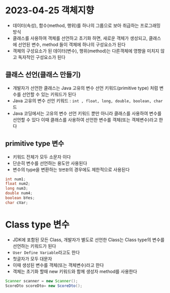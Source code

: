 # 2023-04-25 객체지향
- 데이터(속성), 함수(method, 행위)를 하나의 그룹으로 보아 취급하는 프로그래밍 방식
- 클래스를 사용하여 객체를 선언하고 초기화 하면, 새로운 객체가 생성되고, 클래스에 선언된 변수, method 들이 객체에 하나의 구성요소가 된다
- 객체의 구성요소가 된 데이터(변수), 행위(method)는 다른객체에 영향을 미치지 않고 독자적인 구성요소가 된다

## 클래스 선언(클래스 만들기)
- 개발자가 선언한 클래스는 Java 고유의 변수 선언 키워드(primitive type) 처럼 변수를 선언할 수 있는 키워드가 된다
- Java 고유의 변수 선언 키워드 : `int , float, long, double, boolean, char` 드
- Java 코딩에서는 고유의 변수 선언 키워드 뿐만 아니라 클래스를 사용하여 변수를 선언할 수 있다
이때 클래스를 사용하여 선언한 변수를 객체(또는 객체변수)라고 한다

## primitive type 변수
- 키워드 전체가 모두 소문자 이다
- 단순히 변수를 선언하는 용도만 사용된다
- 변수의 type을 변환하는 `형변환`의 경우에도 제한적으로 사용된다

```java
int num1;
float num2;
long num3;
double num4;
boolean bYes;
char cVar;
```

# Class type 변수
- JDK에 포함된 모든 Class, 개발자가 별도로 선언한 Class는 Class type의 변수를 선언하는 키워드가 된다
- `User Define Variable`라고도 한다
- 첫글자가 모두 대문자
- 이때 생성된 변수를 객체(또는 객체변수)라고 한다
- 객체는 초기화 할때 new 키워드와 함께 생성자 method를 사용한다
```java
Scanner scanner = new Scanner();
ScoreDto scoreDto= new ScoreDto();
```
